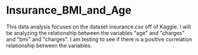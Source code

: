 # Insurance_BMI_and_Age
This data analysis focuses on the dataset insurance.csv off of Kaggle. I will be analyzing the relationship between the variables "age" and "charges" and "bmi" and "charges". I am testing to see if there is a positive correlation relationship between the variables.
